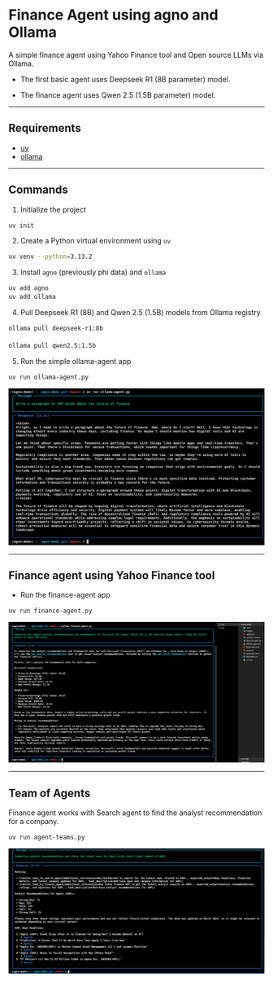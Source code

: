 # Finance Agent using agno and Ollama

A simple finance agent using Yahoo Finance tool and Open source LLMs via Ollama.

- The first basic agent uses Deepseek R1 (8B parameter) model.

- The finance agent uses Qwen 2.5 (1.5B parameter) model.

---

## Requirements

- [uv](https://github.com/astral-sh/uv)
- [ollama](https://github.com/ollama)

---

## Commands

1. Initialize the project

```bash
uv init
```

2. Create a Python virtual environment using `uv`

```bash
uv venv --python=3.13.2
```

3. Install `agno` (previously phi data) and `ollama`

```bash
uv add agno
uv add ollama
```

4. Pull Deepseek R1 (8B) and Qwen 2.5 (1.5B) models from Ollama registry

```bash
ollama pull deepseek-r1:8b

ollama pull qwen2.5:1.5b
```

5. Run the simple ollama-agent app

```bash
uv run ollama-agent.py
```

![Simple Ollama Agent](./images/ollama-agent.png)

---

## Finance agent using Yahoo Finance tool

- Run the finance-agent app

```bash
uv run finance-agent.py
```

![Finance Agent](./images/finance-agent.png)

---

## Team of Agents

Finance agent works with Search agent to find the analyst recommendation for a company.

```bash
uv run agent-teams.py
```

![Team of Agents](./images/agent-teams.png)
